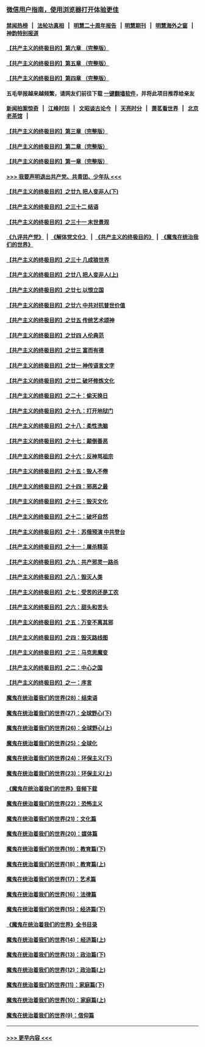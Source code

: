 ### [微信用户指南，使用浏览器打开体验更佳](https://github.com/gfw-breaker/banned-news1/blob/master/indexes/wechat-guide.md?t=0)
#### [禁闻热榜](热点新闻.md?t=0)  &nbsp;&nbsp;|&nbsp;&nbsp; [法轮功真相](https://github.com/gfw-breaker/truth/blob/master/README.md?t=0) &nbsp;&nbsp;|&nbsp;&nbsp; [明慧二十周年报告](https://github.com/gfw-breaker/mh-reports/blob/master/README.md?t=0) &nbsp;&nbsp;|&nbsp;&nbsp;[明慧期刊](https://github.com/gfw-breaker/mh-qikan) &nbsp;&nbsp;|&nbsp;&nbsp; [明慧海外之窗](https://github.com/gfw-breaker/mh-news/blob/master/README.md?t=0) &nbsp;&nbsp;|&nbsp;&nbsp; [神韵特别报道](https://github.com/gfw-breaker/mh-news/blob/master/shenyun.md?t=0)
#### [【共产主义的终极目的】第六章 （完整版）](../pages/nsc422/n11428913.md?t=02060711) 
#### [【共产主义的终极目的】第五章 （完整版）](../pages/nsc422/n11428912.md?t=02060711) 
#### [【共产主义的终极目的】第四章 （完整版）](../pages/nsc422/n11428907.md?t=02060711) 
#### 五毛举报越来越频繁，请网友们前往下载 [一键翻墙软件](https://github.com/gfw-breaker/ssr-accounts)，并将此项目推荐给亲友
#### [新闻拍案惊奇](https://github.com/gfw-breaker/banned-news1/blob/master/pages/link4.md) &nbsp;&nbsp;|&nbsp;&nbsp; [江峰时刻](https://github.com/gfw-breaker/banned-news1/blob/master/pages/link4.md) &nbsp;&nbsp;|&nbsp;&nbsp; [文昭谈古论今](https://github.com/gfw-breaker/banned-news1/blob/master/pages/link4.md) &nbsp;&nbsp;|&nbsp;&nbsp; [天亮时分](https://github.com/gfw-breaker/banned-news1/blob/master/pages/link4.md) &nbsp;&nbsp;|&nbsp;&nbsp; [萧茗看世界](https://github.com/gfw-breaker/banned-news1/blob/master/pages/link4.md) &nbsp;&nbsp;|&nbsp;&nbsp; [北京老茶馆](https://github.com/gfw-breaker/banned-news1/blob/master/pages/link4.md) &nbsp;&nbsp;|&nbsp;&nbsp; 
#### [【共产主义的终极目的】第三章（完整版）](../pages/nsc422/n11428848.md?t=02060711) 
#### [【共产主义的终极目的】第二章（完整版）](../pages/nsc422/n11428831.md?t=02060711) 
#### [【共产主义的终极目的】第一章（完整版）](../pages/nsc422/n11417651.md?t=02060711) 
#### [>>> 我要声明退出共产党、共青团、少年队 <<<](https://github.com/begood0513/goodnews/blob/master/quit/letter.md) 
#### [【共产主义的终极目的】之廿九 把人变非人(下)](../pages/nsc422/n11344140.md?t=02060711) 
#### [【共产主义的终极目的】之三十二 结语](../pages/nsc422/n11360535.md?t=02060711) 
#### [【共产主义的终极目的】之三十一 末世景观](../pages/nsc422/n11351129.md?t=02060711) 
#### [《九评共产党》](https://github.com/begood0513/9ping.md/blob/master/README.md) &nbsp;|&nbsp; [《解体党文化》](../../../../jtdwh.md/blob/master/README.md)  &nbsp;|&nbsp; [《共产主义的终极目的》](../../../../gczydzjmd.md/blob/master/README.md) &nbsp;|&nbsp; [《魔鬼在统治我们的世界》](../../../../mgztzwmdsj.md/blob/master/README.md) 
#### [【共产主义的终极目的】之三十 几成狼世界](../pages/nsc422/n11348280.md?t=02060711) 
#### [【共产主义的终极目的】之廿八 把人变非人(上)](../pages/nsc422/n11340492.md?t=02060711) 
#### [【共产主义的终极目的】之廿七 以恨立国](../pages/nsc422/n11336944.md?t=02060711) 
#### [【共产主义的终极目的】之廿六 中共对抗普世价值](../pages/nsc422/n11324785.md?t=02060711) 
#### [【共产主义的终极目的】之廿五 传统艺术颂神](../pages/nsc422/n11296396.md?t=02060711) 
#### [【共产主义的终极目的】之廿四 人伦典范](../pages/nsc422/n11296397.md?t=02060711) 
#### [【共产主义的终极目的】之廿三 富而有德](../pages/nsc422/n11283598.md?t=02060711) 
#### [【共产主义的终极目的】之廿一 神传语言文字](../pages/nsc422/n11263265.md?t=02060711) 
#### [【共产主义的终极目的】之廿二 破坏修炼文化](../pages/nsc422/n11245728.md?t=02060711) 
#### [【共产主义的终极目的】之二十：偷天换日](../pages/nsc422/n11238846.md?t=02060711) 
#### [【共产主义的终极目的】之十九：打开地狱门](../pages/nsc422/n11206376.md?t=02060711) 
#### [【共产主义的终极目的】之十八：柔性洗脑](../pages/nsc422/n11199994.md?t=02060711) 
#### [【共产主义的终极目的】之十七：颠倒善恶](../pages/nsc422/n11179782.md?t=02060711) 
#### [【共产主义的终极目的】之十六：反神骂祖宗](../pages/nsc422/n11166798.md?t=02060711) 
#### [【共产主义的终极目的】之十五：毁人不倦](../pages/nsc422/n11166792.md?t=02060711) 
#### [【共产主义的终极目的】之十四：邪恶之最](../pages/nsc422/n11150249.md?t=02060711) 
#### [【共产主义的终极目的】之十三：毁灭文化](../pages/nsc422/n11135227.md?t=02060711) 
#### [【共产主义的终极目的】之十二：破坏自然](../pages/nsc422/n11135214.md?t=02060711) 
#### [【共产主义的终极目的】之十：苏俄预演 中共登台](../pages/nsc422/n11118424.md?t=02060711) 
#### [【共产主义的终极目的】之十一：屠杀精英](../pages/nsc422/n11118442.md?t=02060711) 
#### [【共产主义的终极目的】之九：共产邪灵一路杀](../pages/nsc422/n11114139.md?t=02060711) 
#### [【共产主义的终极目的】之八：毁灭人类](../pages/nsc422/n11108503.md?t=02060711) 
#### [【共产主义的终极目的】之七：受苦的还是工农](../pages/nsc422/n11101809.md?t=02060711) 
#### [【共产主义的终极目的】之六：甜头和苦头](../pages/nsc422/n11096971.md?t=02060711) 
#### [【共产主义的终极目的】之五：万变不离其邪](../pages/nsc422/n11091285.md?t=02060711) 
#### [【共产主义的终极目的】之四：毁灭路线图](../pages/nsc422/n11086284.md?t=02060711) 
#### [【共产主义的终极目的】之三：马克思魔变](../pages/nsc422/n11061941.md?t=02060711) 
#### [【共产主义的终极目的】之二：中心之国](../pages/nsc422/n11047728.md?t=02060711) 
#### [【共产主义的终极目的】之一：序言](../pages/nsc422/n11086077.md?t=02060711) 
#### [魔鬼在统治着我们的世界(28)：结束语](../pages/nsc422/n10936246.md?t=02060711) 
#### [魔鬼在统治着我们的世界(27)：全球野心(下)](../pages/nsc422/n10928319.md?t=02060711) 
#### [魔鬼在统治着我们的世界(26)：全球野心(上)](../pages/nsc422/n10900318.md?t=02060711) 
#### [魔鬼在统治着我们的世界(25)：全球化](../pages/nsc422/n10788205.md?t=02060711) 
#### [魔鬼在统治着我们的世界(24)：环保主义(下)](../pages/nsc422/n10695307.md?t=02060711) 
#### [魔鬼在统治着我们的世界(23)：环保主义(上)](../pages/nsc422/n10688613.md?t=02060711) 
#### [《魔鬼在统治着我们的世界》音频下载](../pages/nsc422/n10635553.md?t=02060711) 
#### [魔鬼在统治着我们的世界(22)：恐怖主义](../pages/nsc422/n10614727.md?t=02060711) 
#### [魔鬼在统治着我们的世界(21)：文化篇](../pages/nsc422/n10597706.md?t=02060711) 
#### [魔鬼在统治着我们的世界(20)：媒体篇](../pages/nsc422/n10586579.md?t=02060711) 
#### [魔鬼在统治着我们的世界(19)：教育篇(下)](../pages/nsc422/n10564808.md?t=02060711) 
#### [魔鬼在统治着我们的世界(18)：教育篇(上)](../pages/nsc422/n10526970.md?t=02060711) 
#### [魔鬼在统治着我们的世界(17)：艺术篇](../pages/nsc422/n10499093.md?t=02060711) 
#### [魔鬼在统治着我们的世界(16)：法律篇](../pages/nsc422/n10485969.md?t=02060711) 
#### [魔鬼在统治着我们的世界(15)：经济篇(下)](../pages/nsc422/n10469975.md?t=02060711) 
#### [《魔鬼在统治着我们的世界》全书目录](../pages/nsc422/n10464261.md?t=02060711) 
#### [魔鬼在统治着我们的世界(14)：经济篇(上)](../pages/nsc422/n10457370.md?t=02060711) 
#### [魔鬼在统治着我们的世界(13)：政治篇(下)](../pages/nsc422/n10448270.md?t=02060711) 
#### [魔鬼在统治着我们的世界(12)：政治篇(上)](../pages/nsc422/n10444576.md?t=02060711) 
#### [魔鬼在统治着我们的世界(11)：家庭篇(下)](../pages/nsc422/n10440961.md?t=02060711) 
#### [魔鬼在统治着我们的世界(10)：家庭篇(上)](../pages/nsc422/n10435448.md?t=02060711) 
#### [魔鬼在统治着我们的世界(9)：信仰篇](../pages/nsc422/n10432159.md?t=02060711) 

----
#### [ >>> 更早内容 <<< ](../indexes/nsc422-earlier.md)

